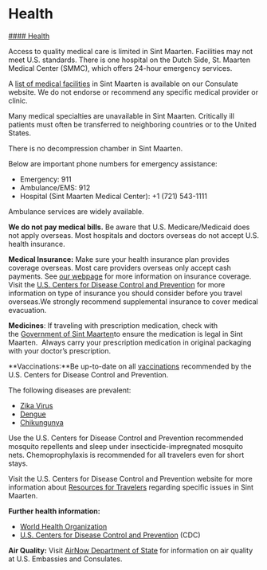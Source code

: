 # Health

[#### Health](javascript:void(0); "Health")

Access to quality medical care is limited in Sint Maarten. Facilities may not meet U.S. standards. There is one hospital on the Dutch Side, St. Maarten Medical Center (SMMC), which offers 24-hour emergency services.

A [list of medical facilities](https://cw.usconsulate.gov/medical-assistance/) in Sint Maarten is available on our Consulate website. We do not endorse or recommend any specific medical provider or clinic.

Many medical specialties are unavailable in Sint Maarten. Critically ill patients must often be transferred to neighboring countries or to the United States.

There is no decompression chamber in Sint Maarten.

Below are important phone numbers for emergency assistance:

* Emergency: 911
* Ambulance/EMS: 912
* Hospital (Sint Maarten Medical Center): +1 (721) 543-1111

Ambulance services are widely available.

**We do not pay medical bills.** Be aware that U.S. Medicare/Medicaid does not apply overseas. Most hospitals and doctors overseas do not accept U.S. health insurance.

**Medical Insurance:** Make sure your health insurance plan provides coverage overseas. Most care providers overseas only accept cash payments. See [our webpage](https://travel.state.gov/content/travel/en/international-travel/before-you-go/your-health-abroad/Insurance_Coverage_Overseas.html) for more information on insurance coverage. Visit the [U.S. Centers for Disease Control and Prevention](https://wwwnc.cdc.gov/travel/page/insurance) for more information on type of insurance you should consider before you travel overseas.We strongly recommend supplemental insurance to cover medical evacuation.

**Medicines**: If traveling with prescription medication, check with the [Government of Sint Maarten](http://www.sintmaartengov.org/Pages/default.aspx)to ensure the medication is legal in Sint Maarten.  Always carry your prescription medication in original packaging with your doctor’s prescription.

**Vaccinations:**Be up-to-date on all [vaccinations](http://wwwnc.cdc.gov/travel/page/vaccinations.htm) recommended by the U.S. Centers for Disease Control and Prevention.

The following diseases are prevalent:

* [Zika Virus](https://www.cdc.gov/zika/index.html)
* [Dengue](https://wwwnc.cdc.gov/travel/diseases/dengue)
* [Chikungunya](https://www.cdc.gov/chikungunya/index.html)

Use the U.S. Centers for Disease Control and Prevention recommended mosquito repellents and sleep under insecticide-impregnated mosquito nets. Chemoprophylaxis is recommended for all travelers even for short stays.

Visit the U.S. Centers for Disease Control and Prevention website for more information about [Resources for Travelers](https://wwwnc.cdc.gov/travel/page/resources-for-travelers) regarding specific issues in Sint Maarten.

**Further health information:**

* [World Health Organization](https://www.who.int/countries)
* [U.S. Centers for Disease Control and Prevention](http://wwwnc.cdc.gov/travel/) (CDC)

**Air Quality:** Visit [AirNow Department of State](https://www.airnow.gov/index.cfm?action=airnow.global_summary) for information on air quality at U.S. Embassies and Consulates.